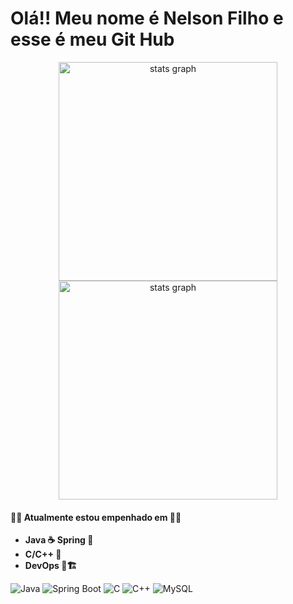 # Olá!! Meu nome é Nelson Filho e esse é meu Git Hub 

<div  align="center"">
  <img src="https://github-readme-stats.vercel.app/top-langs/api?username=NelsonFilho01&hide_title=true&hide_rank=false&show_icons=true&include_all_commits=true&count_private=true&disable_animations=false&theme=dracula&locale=en&hide_border=false" height="350" alt="stats graph" />
</div>

<div  align="center"">
  <img src="https://github-readme-stats.vercel.app/top-langs/api?username=NelsonFilho01&hide_title=true&hide_rank=false&show_icons=true&include_all_commits=true&count_private=true&disable_animations=false&theme=dracula&locale=en&hide_border=false" height="350" alt="stats graph" />
</div>


#### 🧑‍💻 Atualmente estou empenhado em 🧑‍💻

- **Java ☕  Spring 🌷**
- **C/C++ 👾**
- **DevOps 🐧🏗️**




![Java](https://img.shields.io/badge/Java-ED8B00?style=for-the-badge&logo=java&logoColor=white)
![Spring Boot](https://img.shields.io/badge/Spring%20Boot-6DB33F?style=for-the-badge&logo=spring-boot&logoColor=white)
![C](https://img.shields.io/badge/C-00599C?style=for-the-badge&logo=c&logoColor=white)
![C++](https://img.shields.io/badge/C%2B%2B-00599C?style=for-the-badge&logo=c%2B%2B&logoColor=white)
![MySQL](https://img.shields.io/badge/MySQL-00000F?style=for-the-badge&logo=mysql&logoColor=white)

<!--
**nelsonFilho22222/nelsonFilho22222** is a ✨ _special_ ✨ repository because its `README.md` (this file) appears on your GitHub profile.

Here are some ideas to get you started:

- 🔭 I’m currently working on ...
- 🌱 I’m currently learning ...
- 👯 I’m looking to collaborate on ...
- 🤔 I’m looking for help with ...
- 💬 Ask me about ...
- 📫 How to reach me: ...
- 😄 Pronouns: ...
- ⚡ Fun fact: ...
-->
